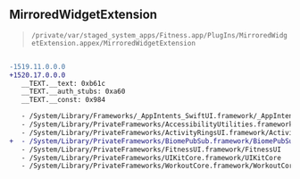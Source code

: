 ## MirroredWidgetExtension

> `/private/var/staged_system_apps/Fitness.app/PlugIns/MirroredWidgetExtension.appex/MirroredWidgetExtension`

```diff

-1519.11.0.0.0
+1520.17.0.0.0
   __TEXT.__text: 0xb61c
   __TEXT.__auth_stubs: 0xa60
   __TEXT.__const: 0x984

   - /System/Library/Frameworks/_AppIntents_SwiftUI.framework/_AppIntents_SwiftUI
   - /System/Library/PrivateFrameworks/AccessibilityUtilities.framework/AccessibilityUtilities
   - /System/Library/PrivateFrameworks/ActivityRingsUI.framework/ActivityRingsUI
+  - /System/Library/PrivateFrameworks/BiomePubSub.framework/BiomePubSub
   - /System/Library/PrivateFrameworks/FitnessUI.framework/FitnessUI
   - /System/Library/PrivateFrameworks/UIKitCore.framework/UIKitCore
   - /System/Library/PrivateFrameworks/WorkoutCore.framework/WorkoutCore

```
